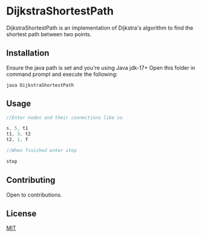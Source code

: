 # DijkstraShortestPath

DijkstraShortestPath is an implementation of Dijkstra's algorithm to find the shortest path between two points.  

## Installation

Ensure the java path is set and you're using Java jdk-17+
Open this folder in command prompt and execute the following:

```
java DijkstraShortestPath
```

## Usage

```java
//Enter nodes and their connections like so

s, 5, t1
t1, 3, t2
t2, 1, f

//When finished enter stop

stop
```

## Contributing

Open to contributions. 

## License

[MIT](https://choosealicense.com/licenses/mit/)